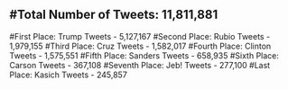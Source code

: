 #Total Number of Tweets: 11,811,881 
---
#First Place: Trump Tweets - 5,127,167
#Second Place: Rubio Tweets - 1,979,155
#Third Place: Cruz Tweets - 1,582,017
#Fourth Place: Clinton Tweets - 1,575,551
#Fifth Place: Sanders Tweets - 658,935
#Sixth Place: Carson Tweets - 367,108
#Seventh Place: Jeb! Tweets - 277,100
#Last Place: Kasich Tweets - 245,857
